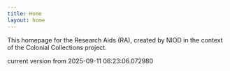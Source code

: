 ```yaml
---
title: Home
layout: home
---
```


This homepage for the Research Aids (RA), created by NIOD in the context of the Colonial Collections project. 


current version from 2025-09-11 06:23:06.072980